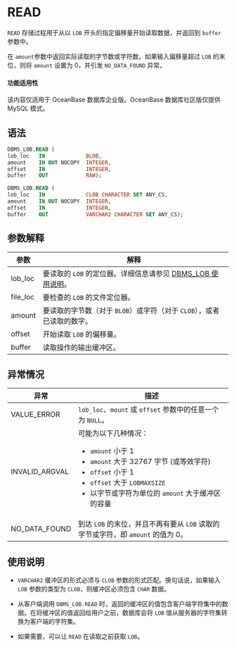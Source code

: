 READ 
=========================

`READ` 存储过程用于从以 `LOB` 开头的指定偏移量开始读取数据，并返回到 `buffer` 参数中。

在 `amount`参数中返回实际读取的字节数或字符数。如果输入偏移量超过 `LOB` 的末位，则将 `amount` 设置为 0，并引发 `NO_DATA_FOUND` 异常。

  <main id="notice" >
    <h4>功能适用性</h4>
    <p>该内容仅适用于 OceanBase 数据库企业版。OceanBase 数据库社区版仅提供 MySQL 模式。</p>
  </main>

语法 
-----------

```sql
DBMS_LOB.READ (
lob_loc   IN             BLOB,
amount    IN OUT NOCOPY  INTEGER,
offset    IN             INTEGER,
buffer    OUT            RAW);

DBMS_LOB.READ (
lob_loc   IN             CLOB CHARACTER SET ANY_CS,
amount    IN OUT NOCOPY  INTEGER,
offset    IN             INTEGER,
buffer    OUT            VARCHAR2 CHARACTER SET ANY_CS);
```



参数解释 
-------------



|  **参数**  |                                    **解释**                                     |
|----------|-------------------------------------------------------------------------------|
| lob_loc  | 要读取的 `LOB` 的定位器。详细信息请参见 [DBMS_LOB 使用说明](8.dbms-lob-oracle/1.dbms-lob-overview-oracle.md)。 |
| file_loc | 要检查的 `LOB` 的文件定位器。                                                            |
| amount   | 要读取的字节数（对于 `BLOB`）或字符（对于 `CLOB`），或者已读取的数字。                                    |
| offset   | 开始读取 `LOB` 的偏移量。                                                              |
| buffer   | 读取操作的输出缓冲区。                                                                   |



异常情况 
-------------



|     **异常**     |                                                                                                                                                                        **描述**                                                                                                                                                                        |
|----------------|------------------------------------------------------------------------------------------------------------------------------------------------------------------------------------------------------------------------------------------------------------------------------------------------------------------------------------------------------|
| VALUE_ERROR    | `lob_loc`、`mount` 或 `offset` 参数中的任意一个为 `NULL`。                                                                                                                                                                                                                                                                                                       |
| INVALID_ARGVAL | 可能为以下几种情况： <ul><li> `amount` 小于 1   </li><li> `amount` 大于 32767 字节 (或等效字符)   </li><li> `offset` 小于 1   </li><li> `offset` 大于 `LOBMAXSIZE`   </li><li> 以字节或字符为单位的 `amount` 大于缓冲区的容量 </li></ul>    |
| NO_DATA_FOUND  | 到达 `LOB` 的末位，并且不再有要从 `LOB` 读取的字节或字符，即 `amount` 的值为 0。                                                                                                                                                                                                                                                                                                |



使用说明 
-------------

* `VARCHAR2` 缓冲区的形式必须与 `CLOB` 参数的形式匹配。换句话说，如果输入 `LOB` 参数的类型为 `CLOB`，则缓冲区必须包含 `CHAR` 数据。

  

* 从客户端调用 `DBMS_LOB.READ` 时，返回的缓冲区的值包含客户端字符集中的数据。在将缓冲区的值返回给用户之前，数据库会将 `LOB` 值从服务器的字符集转换为客户端的字符集。

  

* 如果需要，可以让 `READ` 在读取之前获取 `LOB`。

  



